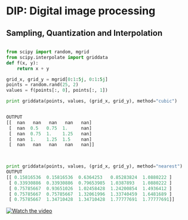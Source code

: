# DIP: Digital image processing


## Sampling, Quantization and Interpolation

```python

from scipy import random, mgrid
from scipy.interpolate import griddata
def f(x, y):
    return x + y

grid_x, grid_y = mgrid[0:1:5j, 0:1:5j]
points = random.rand(25, 2)
values = f(points[:, 0], points[:, 1])

print griddata(points, values, (grid_x, grid_y), method="cubic")


OUTPUT
[[  nan   nan   nan   nan   nan]
 [  nan  0.5   0.75  1.     nan]
 [  nan  0.75  1.    1.25   nan]
 [  nan  1.    1.25  1.5    nan]
 [  nan   nan   nan   nan   nan]]

 

print griddata(points, values, (grid_x, grid_y), method="nearest")
OUTPUT
[[ 0.15816536  0.15816536  0.6364253   0.85283824  1.0880222 ]
 [ 0.33930886  0.33930886  0.79653985  1.0387893   1.0880222 ]
 [ 0.75785667  0.93651026  1.02458428  1.24200854  1.4936412 ]
 [ 0.75785667  0.75785667  1.32061996  1.33740459  1.6481689 ]
 [ 0.75785667  1.34710428  1.34710428  1.77777691  1.77777691]]

```

[![Watch the video](https://github.com/tinkerslab/DIP/blob/master/raw_data/2D_interpolation.png)](https://github.com/tinkerslab/DIP/blob/master/raw_data/2D_interpolation.mp4)